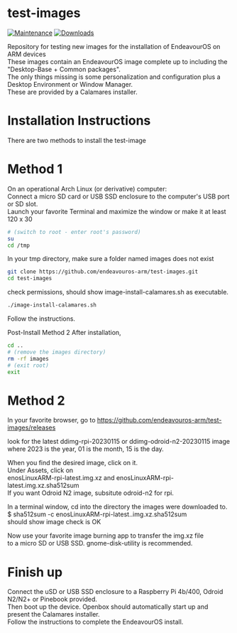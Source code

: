 # test-images
[![Maintenance](https://img.shields.io/maintenance/yes/2022.svg)]() [![Downloads](https://img.shields.io/github/downloads/endeavouros-arm/images/total)]()

Repository for testing new images for the installation of EndeavourOS on ARM devices <br />
These images contain an EndeavourOS image complete up to including the "Desktop-Base + Common packages". <br />
The only things missing is some personalization and configuration plus a Desktop Environment or Window Manager. <br />
These are provided by a Calamares installer.  

# Installation Instructions

There are two methods to install the test-image

# Method 1

On an operational Arch Linux (or derivative) computer: <br />
Connect a micro SD card or USB SSD enclosure to the computer's USB port or SD slot. <br />
Launch your favorite Terminal and maximize the window or make it at least 120 x 30
```bash 
# (switch to root - enter root's password)
su      
cd /tmp
```
In your tmp directory, make sure a folder named images does not exist
```bash
git clone https://github.com/endeavouros-arm/test-images.git
cd test-images
```
check permissions, should show image-install-calamares.sh as executable.
```bash
./image-install-calamares.sh
```
Follow the instructions.

Post-Install Method 2
After installation,
```bash
cd ..
# (remove the images directory)
rm -rf images  
# (exit root)
exit           
```
# Method 2

In your favorite browser, go to
https://github.com/endeavouros-arm/test-images/releases

look for the latest ddimg-rpi-20230115 or ddimg-odroid-n2-20230115 image <br />
where 2023 is the year, 01 is the month, 15 is the day.

When you find the desired image, click on it. <br />
Under Assets, click on <br />
enosLinuxARM-rpi-latest.img.xz and enosLinuxARM-rpi-latest.img.xz.sha512sum <br />
If you want Odroid N2 image, subsitute odroid-n2 for rpi.

In a terminal window, cd into the  directory the images were downloaded to. <br />
$ sha512sum -c enosLinuxARM-rpi-latest..img.xz.sha512sum <br />
should show image check is OK

Now use your favorite image burning app to transfer the img.xz file <br />
to a micro SD or USB SSD.  gnome-disk-utility is recommended.

# Finish up

Connect the uSD or USB SSD enclosure to a Raspberry Pi 4b/400, Odroid N2/N2+ or Pinebook provided.<br />
Then boot up the device.
Openbox should automatically start up and present the Calamares installer. <br />
Follow the instructions to complete the EndeavourOS install.
